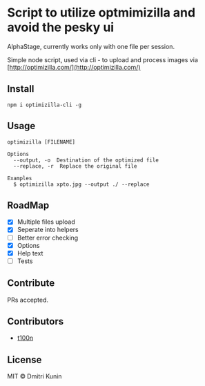 # Script to utilize optmimizilla and avoid the pesky ui

AlphaStage, currently works only with one file per session.

Simple node script, used via cli - to upload and process images via [http://optimizilla.com/](http://optimizilla.com/)

## Install

    npm i optimizilla-cli -g

## Usage


    optimizilla [FILENAME]

    Options
      --output, -o  Destination of the optimized file
      --replace, -r  Replace the original file

    Examples
      $ optimizilla xpto.jpg --output ./ --replace

## RoadMap

- [x] Multiple files upload
- [x] Seperate into helpers
- [ ] Better error checking
- [x] Options
- [x] Help text
- [ ] Tests

## Contribute

PRs accepted.

## Contributors

- [t100n](https://github.com/t100n)

## License

MIT © Dmitri Kunin
